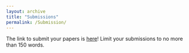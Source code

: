 ```yaml
---
layout: archive
title: "Submissions"
permalink: /Submission/
---
```


The link to submit your papers is  [here](http://gsu.qualtrics.com/jfe/form/SV_6QiHYVsqdLErr25)! Limit your submissions to no more than 150 words.